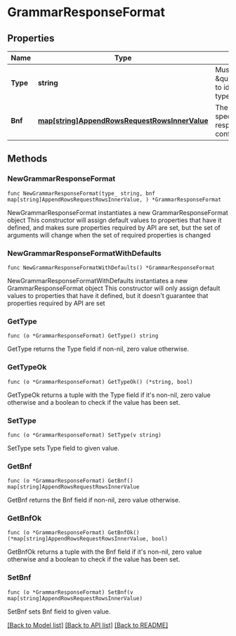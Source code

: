# GrammarResponseFormat

## Properties

Name | Type | Description | Notes
------------ | ------------- | ------------- | -------------
**Type** | **string** | Must be \&quot;grammar\&quot; to identify this format type | [default to "grammar"]
**Bnf** | [**map[string]AppendRowsRequestRowsInnerValue**](AppendRowsRequestRowsInnerValue.md) | The BNF grammar specification the response should conform to | 

## Methods

### NewGrammarResponseFormat

`func NewGrammarResponseFormat(type_ string, bnf map[string]AppendRowsRequestRowsInnerValue, ) *GrammarResponseFormat`

NewGrammarResponseFormat instantiates a new GrammarResponseFormat object
This constructor will assign default values to properties that have it defined,
and makes sure properties required by API are set, but the set of arguments
will change when the set of required properties is changed

### NewGrammarResponseFormatWithDefaults

`func NewGrammarResponseFormatWithDefaults() *GrammarResponseFormat`

NewGrammarResponseFormatWithDefaults instantiates a new GrammarResponseFormat object
This constructor will only assign default values to properties that have it defined,
but it doesn't guarantee that properties required by API are set

### GetType

`func (o *GrammarResponseFormat) GetType() string`

GetType returns the Type field if non-nil, zero value otherwise.

### GetTypeOk

`func (o *GrammarResponseFormat) GetTypeOk() (*string, bool)`

GetTypeOk returns a tuple with the Type field if it's non-nil, zero value otherwise
and a boolean to check if the value has been set.

### SetType

`func (o *GrammarResponseFormat) SetType(v string)`

SetType sets Type field to given value.


### GetBnf

`func (o *GrammarResponseFormat) GetBnf() map[string]AppendRowsRequestRowsInnerValue`

GetBnf returns the Bnf field if non-nil, zero value otherwise.

### GetBnfOk

`func (o *GrammarResponseFormat) GetBnfOk() (*map[string]AppendRowsRequestRowsInnerValue, bool)`

GetBnfOk returns a tuple with the Bnf field if it's non-nil, zero value otherwise
and a boolean to check if the value has been set.

### SetBnf

`func (o *GrammarResponseFormat) SetBnf(v map[string]AppendRowsRequestRowsInnerValue)`

SetBnf sets Bnf field to given value.



[[Back to Model list]](../README.md#documentation-for-models) [[Back to API list]](../README.md#documentation-for-api-endpoints) [[Back to README]](../README.md)


